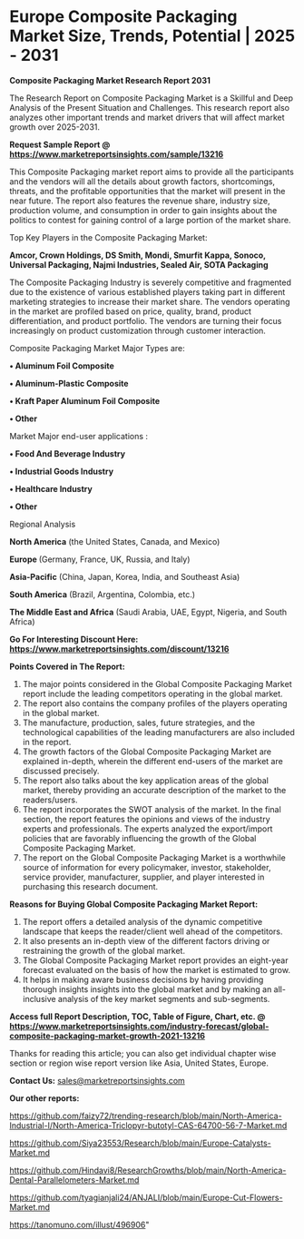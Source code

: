 # Europe Composite Packaging Market Size, Trends, Potential | 2025 - 2031

<strong>Composite Packaging Market Research Report 2031</strong>

The Research Report on Composite Packaging Market is a Skillful and Deep Analysis of the Present Situation and Challenges. This research report also analyzes other important trends and market drivers that will affect market growth over 2025-2031.

<strong>Request Sample Report @ <a href=https://www.marketreportsinsights.com/sample/13216>https://www.marketreportsinsights.com/sample/13216</a></strong>

This Composite Packaging market report aims to provide all the participants and the vendors will all the details about growth factors, shortcomings, threats, and the profitable opportunities that the market will present in the near future. The report also features the revenue share, industry size, production volume, and consumption in order to gain insights about the politics to contest for gaining control of a large portion of the market share.

Top Key Players in the Composite Packaging Market:

<strong>Amcor, Crown Holdings, DS Smith, Mondi, Smurfit Kappa, Sonoco, Universal Packaging, Najmi Industries, Sealed Air, SOTA Packaging</strong>

The Composite Packaging Industry is severely competitive and fragmented due to the existence of various established players taking part in different marketing strategies to increase their market share. The vendors operating in the market are profiled based on price, quality, brand, product differentiation, and product portfolio. The vendors are turning their focus increasingly on product customization through customer interaction.

Composite Packaging Market Major Types are:

<strong>• Aluminum Foil Composite

• Aluminum-Plastic Composite

• Kraft Paper Aluminum Foil Composite

• Other</strong>

Market Major end-user applications :

<strong>• Food And Beverage Industry

• Industrial Goods Industry

• Healthcare Industry

• Other</strong>

Regional Analysis

</u><strong><b>North America</b></strong> (the United States, Canada, and Mexico)

<strong><b>Europe </b></strong>(Germany, France, UK, Russia, and Italy)

<strong><b>Asia-Pacific</b></strong> (China, Japan, Korea, India, and Southeast Asia)

<strong><b>South America</b></strong> (Brazil, Argentina, Colombia, etc.)

<strong><b>The Middle East and Africa</b></strong> (Saudi Arabia, UAE, Egypt, Nigeria, and South Africa)

<strong>Go For Interesting Discount Here: <a href=https://www.marketreportsinsights.com/discount/13216>https://www.marketreportsinsights.com/discount/13216</a></strong>

<strong>Points Covered in The Report:</strong>
<ol>
  <li>The major points considered in the Global Composite Packaging Market report include the leading competitors operating in the global market.</li>
  <li>The report also contains the company profiles of the players operating in the global market.</li>
  <li>The manufacture, production, sales, future strategies, and the technological capabilities of the leading manufacturers are also included in the report.</li>
  <li>The growth factors of the Global Composite Packaging Market are explained in-depth, wherein the different end-users of the market are discussed precisely.</li>
  <li>The report also talks about the key application areas of the global market, thereby providing an accurate description of the market to the readers/users.</li>
  <li>The report incorporates the SWOT analysis of the market. In the final section, the report features the opinions and views of the industry experts and professionals. The experts analyzed the export/import policies that are favorably influencing the growth of the Global Composite Packaging Market.</li>
  <li>The report on the Global Composite Packaging Market is a worthwhile source of information for every policymaker, investor, stakeholder, service provider, manufacturer, supplier, and player interested in purchasing this research document.</li>
</ol>
<strong>Reasons for Buying Global Composite Packaging Market Report:</strong>

<ol>
  <li>The report offers a detailed analysis of the dynamic competitive landscape that keeps the reader/client well ahead of the competitors.</li>
  <li>It also presents an in-depth view of the different factors driving or restraining the growth of the global market.</li>
  <li>The Global Composite Packaging Market report provides an eight-year forecast evaluated on the basis of how the market is estimated to grow.</li>
  <li>It helps in making aware business decisions by having providing thorough insights insights into the global market and by making an all-inclusive analysis of the key market segments and sub-segments.</li>
</ol>
<strong>Access full Report Description, TOC, Table of Figure, Chart, etc. @ <a href=https://www.marketreportsinsights.com/industry-forecast/global-composite-packaging-market-growth-2021-13216>https://www.marketreportsinsights.com/industry-forecast/global-composite-packaging-market-growth-2021-13216</a></strong>


Thanks for reading this article; you can also get individual chapter wise section or region wise report version like Asia, United States, Europe.

<strong>Contact Us:</strong>
sales@marketreportsinsights.com

<strong>Our other reports:</strong>

<a href=https://github.com/faizy72/trending-research/blob/main/North-America-Industrial-I/North-America-Triclopyr-butotyl-CAS-64700-56-7-Market.md>https://github.com/faizy72/trending-research/blob/main/North-America-Industrial-I/North-America-Triclopyr-butotyl-CAS-64700-56-7-Market.md</a>

<a href=https://github.com/Siya23553/Research/blob/main/Europe-Catalysts-Market.md>https://github.com/Siya23553/Research/blob/main/Europe-Catalysts-Market.md</a>

<a href=https://github.com/Hindavi8/ResearchGrowths/blob/main/North-America-Dental-Parallelometers-Market.md>https://github.com/Hindavi8/ResearchGrowths/blob/main/North-America-Dental-Parallelometers-Market.md</a>

<a href=https://github.com/tyagianjali24/ANJALI/blob/main/Europe-Cut-Flowers-Market.md>https://github.com/tyagianjali24/ANJALI/blob/main/Europe-Cut-Flowers-Market.md</a>

<a href=https://tanomuno.com/illust/496906>https://tanomuno.com/illust/496906</a>"
